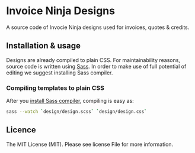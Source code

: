 # Invoice Ninja Designs

A source code of Invocie Ninja designs used for invoices, quotes & credits.

## Installation & usage
Designs are already compiled to plain CSS. For maintainability reasons, source code is written using [Sass](https://sass-lang.com/). In order to make use of full potential of editing we suggest installing Sass compiler.

### Compiling templates to plain CSS
After you [install Sass compiler](https://sass-lang.com/install), compiling is easy as:
```bash
sass --watch `design/design.scss` `design/design.css`
```

## Licence
The MIT License (MIT). Please see license File for more information.
